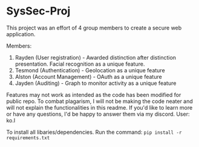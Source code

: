 # SysSec-Proj
This project was an effort of 4 group members to create a secure web application. 

Members:
1. Rayden (User registration) - Awarded distinction after distinction presentation. Facial recognition as a unique feature. 
2. Tesmond (Authentication) - Geolocation as a unique feature
3. Alston (Account Management) - OAuth as a unique feature 
4. Jayden (Auditing) - Graph to monitor activity as a unique feature

Features may not work as intended as the code has been modified for public repo. 
To combat plagarism, I will not be making the code neater and will not explain the functionalities in this readme. If you'd like to learn more or have any questions, I'd be happy to answer them via my discord. User: ko.l 

To install all libaries/dependencies. Run the command: ```pip install -r requirements.txt```